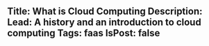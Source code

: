 Title: What is Cloud Computing
Description:
Lead: A history and an introduction to cloud computing
Tags: faas
IsPost: false
---

